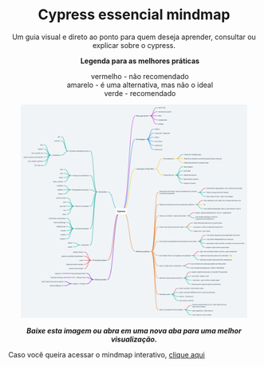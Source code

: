 <h1 align="center">Cypress essencial mindmap</h1>

<p align="center">Um guia visual e direto ao ponto para quem deseja aprender, consultar ou explicar sobre o cypress.</p>

<ol align="center"><strong>Legenda para as melhores práticas</strong>
  <p></p>
  <p>vermelho - não recomendado </br>
  amarelo - é uma alternativa, mas não o ideal </br>
  verde - recomendado </p>
</ol>

<p align="center"><img src="cypress-essencial-mindmap.png" width="90%"/></p>



<p align="center"><strong><i>Baixe esta imagem ou abra em uma nova aba para uma melhor visualização.</i></strong></p>
<p align="cente">Caso você queira acessar o mindmap interativo, <a href="https://whimsical.com/XpeRr4NebcFJkC2Lpwm4W4" target"_blank">clique aqui</a></strong></p>
